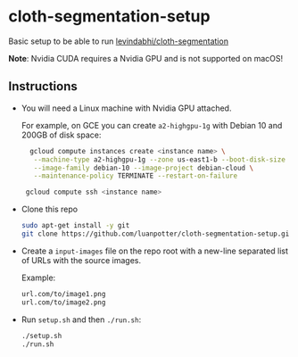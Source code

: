 # cloth-segmentation-setup

Basic setup to be able to run [levindabhi/cloth-segmentation](https://github.com/levindabhi/cloth-segmentation)

**Note**: Nvidia CUDA requires a Nvidia GPU and is not supported on macOS!

## Instructions

 * You will need a Linux machine with Nvidia GPU attached.

   For example, on GCE you can create `a2-highgpu-1g` with Debian 10 and 200GB of disk space:

   ```bash
     gcloud compute instances create <instance name> \
      --machine-type a2-highgpu-1g --zone us-east1-b --boot-disk-size 200GB \
      --image-family debian-10 --image-project debian-cloud \
      --maintenance-policy TERMINATE --restart-on-failure

    gcloud compute ssh <instance name>
   ```

 * Clone this repo

   ```bash
   sudo apt-get install -y git
   git clone https://github.com/luanpotter/cloth-segmentation-setup.git
   ```

 * Create a `input-images` file on the repo root with a new-line separated list of URLs with the source images.

   Example:

   ```txt
   url.com/to/image1.png
   url.com/to/image2.png
   ```

 * Run `setup.sh` and then `./run.sh`:

   ```bash
   ./setup.sh
   ./run.sh
   ```

